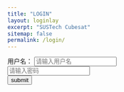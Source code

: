 ```yaml
---
title: "LOGIN"
layout: loginlay
excerpt: "SUSTech Cubesat"
sitemap: false
permalink: /login/
---
```


<!-- # Notice

{% for article in site.data.news %}
<p>{{ article.date }} <br>
<em>{{ article.headline }}</em></p>
{% endfor %} -->
<form action="{{ site.url }}{{ site.baseurl }}/pictures.html" method="post" onsubmit="return fn()">
    <label for="firstname" class="col-sm-2 control-label">用户名：</label>
    <input type="text" name="userName" placeholder='请输入用户名'>
    <div  class="col-sm-10">
        <input type="password" name="passWord" placeholder='请输入密码'>
    </div>  
    <button type="submit" >submit</button>
</form>
<script>  
    function fn() {
        var flag=true;
        var myUserName = document.querySelectorAll("input")[0];
        var myPassWord = document.querySelectorAll("input")[1];
        if (myUserName.value == "sustech_ess") {
            if (myPassWord.value == "Cu8e$@t_2020") {
                alert("验证成功");
                return flag;
            }
            else {
                flag = false;
                alert("密码错误，请重新输入");
                return flag;
            }
        }
        else {
            flag = false;
            alert("用户名错误，请重新输入！");
            return flag;
        }
    }
</script>
<script src="https://cdn.bootcss.com/jquery/1.11.3/jquery.js">
</script>
<script src="https://cdnjs.cloudflare.com/ajax/libs/twitter-bootstrap/3.3.7/js/bootstrap.min.js">
  </script>